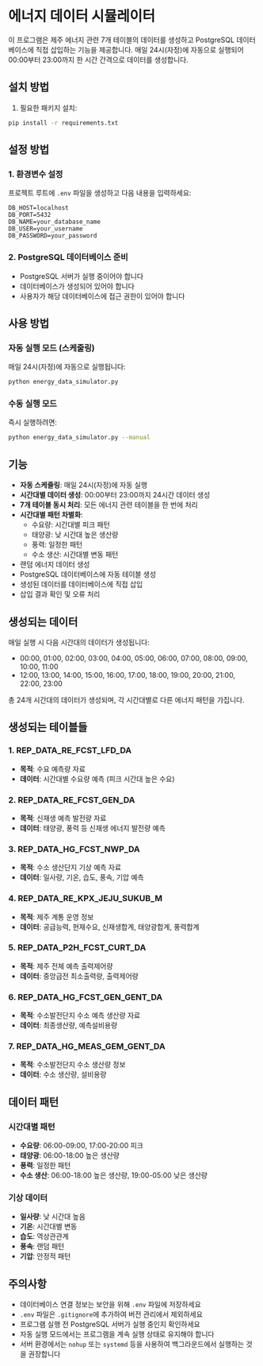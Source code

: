 # 에너지 데이터 시뮬레이터

이 프로그램은 제주 에너지 관련 7개 테이블의 데이터를 생성하고 PostgreSQL 데이터베이스에 직접 삽입하는 기능을 제공합니다. 매일 24시(자정)에 자동으로 실행되어 00:00부터 23:00까지 한 시간 간격으로 데이터를 생성합니다.

## 설치 방법

1. 필요한 패키지 설치:
```bash
pip install -r requirements.txt
```

## 설정 방법

### 1. 환경변수 설정
프로젝트 루트에 `.env` 파일을 생성하고 다음 내용을 입력하세요:

```
DB_HOST=localhost
DB_PORT=5432
DB_NAME=your_database_name
DB_USER=your_username
DB_PASSWORD=your_password
```

### 2. PostgreSQL 데이터베이스 준비
- PostgreSQL 서버가 실행 중이어야 합니다
- 데이터베이스가 생성되어 있어야 합니다
- 사용자가 해당 데이터베이스에 접근 권한이 있어야 합니다

## 사용 방법

### 자동 실행 모드 (스케줄링)
매일 24시(자정)에 자동으로 실행됩니다:
```bash
python energy_data_simulator.py
```

### 수동 실행 모드
즉시 실행하려면:
```bash
python energy_data_simulator.py --manual
```

## 기능

- **자동 스케줄링**: 매일 24시(자정)에 자동 실행
- **시간대별 데이터 생성**: 00:00부터 23:00까지 24시간 데이터 생성
- **7개 테이블 동시 처리**: 모든 에너지 관련 테이블을 한 번에 처리
- **시간대별 패턴 차별화**: 
  - 수요량: 시간대별 피크 패턴
  - 태양광: 낮 시간대 높은 생산량
  - 풍력: 일정한 패턴
  - 수소 생산: 시간대별 변동 패턴
- 랜덤 에너지 데이터 생성
- PostgreSQL 데이터베이스에 자동 테이블 생성
- 생성된 데이터를 데이터베이스에 직접 삽입
- 삽입 결과 확인 및 오류 처리

## 생성되는 데이터

매일 실행 시 다음 시간대의 데이터가 생성됩니다:
- 00:00, 01:00, 02:00, 03:00, 04:00, 05:00, 06:00, 07:00, 08:00, 09:00, 10:00, 11:00
- 12:00, 13:00, 14:00, 15:00, 16:00, 17:00, 18:00, 19:00, 20:00, 21:00, 22:00, 23:00

총 24개 시간대의 데이터가 생성되며, 각 시간대별로 다른 에너지 패턴을 가집니다.

## 생성되는 테이블들

### 1. REP_DATA_RE_FCST_LFD_DA
- **목적**: 수요 예측량 자료
- **데이터**: 시간대별 수요량 예측 (피크 시간대 높은 수요)

### 2. REP_DATA_RE_FCST_GEN_DA  
- **목적**: 신재생 예측 발전량 자료
- **데이터**: 태양광, 풍력 등 신재생 에너지 발전량 예측

### 3. REP_DATA_HG_FCST_NWP_DA
- **목적**: 수소 생산단지 기상 예측 자료
- **데이터**: 일사량, 기온, 습도, 풍속, 기압 예측

### 4. REP_DATA_RE_KPX_JEJU_SUKUB_M
- **목적**: 제주 계통 운영 정보
- **데이터**: 공급능력, 현재수요, 신재생합계, 태양광합계, 풍력합계

### 5. REP_DATA_P2H_FCST_CURT_DA
- **목적**: 제주 전체 예측 출력제어량
- **데이터**: 중앙급전 최소출력량, 출력제어량

### 6. REP_DATA_HG_FCST_GEN_GENT_DA
- **목적**: 수소발전단지 수소 예측 생산량 자료
- **데이터**: 최종생산량, 예측설비용량

### 7. REP_DATA_HG_MEAS_GEM_GENT_DA
- **목적**: 수소발전단지 수소 생산량 정보
- **데이터**: 수소 생산량, 설비용량

## 데이터 패턴

### 시간대별 패턴
- **수요량**: 06:00-09:00, 17:00-20:00 피크
- **태양광**: 06:00-18:00 높은 생산량
- **풍력**: 일정한 패턴
- **수소 생산**: 06:00-18:00 높은 생산량, 19:00-05:00 낮은 생산량

### 기상 데이터
- **일사량**: 낮 시간대 높음
- **기온**: 시간대별 변동
- **습도**: 역상관관계
- **풍속**: 랜덤 패턴
- **기압**: 안정적 패턴

## 주의사항

- 데이터베이스 연결 정보는 보안을 위해 `.env` 파일에 저장하세요
- `.env` 파일은 `.gitignore`에 추가하여 버전 관리에서 제외하세요
- 프로그램 실행 전 PostgreSQL 서버가 실행 중인지 확인하세요
- 자동 실행 모드에서는 프로그램을 계속 실행 상태로 유지해야 합니다
- 서버 환경에서는 `nohup` 또는 `systemd` 등을 사용하여 백그라운드에서 실행하는 것을 권장합니다 